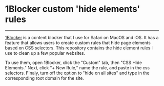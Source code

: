 # 1Blocker custom 'hide elements' rules
---

[1Blocker](https://1blocker.com) is a content blocker that I use for Safari on MacOS and iOS. It has a feature that allows users to create custom rules that hide page elements based on CSS selectors. This repository contains the hide element rules I use to clean up a few popular websites.

To use them, open 1Blocker, click the "Custom" tab, then "CSS Hide Elements." Next, click "+ New Rule," name the rule, and paste in the css selectors. Finaly, turn off the option to "hide on all sites" and type in the corresponding root domain for the site.

